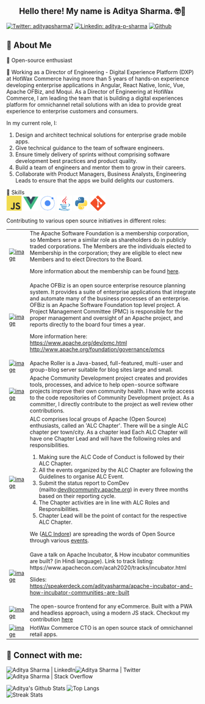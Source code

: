 


<h2 align="center">Hello there! My name is Aditya Sharma. 🤓🙏</h2>  

[![Twitter: adityapsharma7](https://img.shields.io/twitter/follow/adityapsharma7?style=social)](https://twitter.com/adityapsharma7)
[![Linkedin: aditya-p-sharma](https://img.shields.io/badge/-aditya--p--sharma-blue?style=flat-square&logo=Linkedin&logoColor=white&link=https://www.linkedin.com/in/aditya-p-sharma/)](https://www.linkedin.com/in/aditya-p-sharma/)
[![Github](https://img.shields.io/github/followers/adityasharma7?label=Follow&style=social)](https://github.com/adityasharma7)  

## 👔  About Me

🚀 Open-source enthusiast  

🏢 Working as a Director of Engineering - Digital Experience Platform (DXP) at HotWax Commerce having more than 5 years of hands-on experience developing enterprise applications in Angular, React Native, Ionic, Vue, Apache OFBiz, and Moqui. As a Director of Engineering at HotWax Commerce, I am leading the team that is building a digital experiences platform for omnichannel retail solutions with an idea to provide great experience to enterprise customers and consumers. 


In my current role, I: 
1. Design and architect technical solutions for enterprise grade mobile apps.
2. Give technical guidance to the team of software engineers.
3. Ensure timely delivery of sprints without comprising software development best practices and product quality. 
4. Build a team of engineers and mentor them to grow in their careers. 
5. Collaborate with Product Managers, Business Analysts, Engineering Leads to ensure that the apps we build delights our customers.

💪 Skills   
<img src = "https://raw.githubusercontent.com/devicons/devicon/master/icons/javascript/javascript-original.svg" width="40" height="40">
<img src = "https://raw.githubusercontent.com/devicons/devicon/master/icons/vuejs/vuejs-original.svg" width="40" height="40"> 
<img src = "https://raw.githubusercontent.com/devicons/devicon/master/icons/ionic/ionic-original.svg" width="40" height="40"> 
<img src = "https://raw.githubusercontent.com/devicons/devicon/master/icons/java/java-original.svg" width="40" height="40"> <img src = "https://raw.githubusercontent.com/devicons/devicon/master/icons/python/python-original.svg" width="40" height="40"> <img src = "https://raw.githubusercontent.com/devicons/devicon/master/icons/git/git-original.svg" width="40" height="40"> 



Contributing to various open source initiatives in different roles:

<table>
 <tr>
  <td><a href="https://apache.org/" target="_blank"><img alt="image" src="https://user-images.githubusercontent.com/15027245/152733864-14b84d81-977a-46c1-af94-692066d3b9c6.png"></a></td>
  <td>  
  The Apache Software Foundation is a membership corporation, so Members serve a similar role as shareholders do in publicly traded corporations. The Members are the individuals elected to Membership in the corporation; they are eligible to elect new Members and to elect Directors to the Board.

  More information about the membership can be found <a href="https://www.apache.org/foundation/governance/members.html" target="_blank">here</a>. 
  </td>
</tr>
 <tr>
  <td><a href="https://ofbiz.apache.org/" target="_blank"><img alt="image" src="https://user-images.githubusercontent.com/15027245/152733940-9ccfbc14-9770-4f86-a53b-390c2fe19b10.png"></a></td>
  <td>  
  Apache OFBiz is an open source enterprise resource planning system. It provides a suite of enterprise applications that integrate and automate many of the business processes of an enterprise. OFBiz is an Apache Software Foundation top level project. 
A Project Management Committee (PMC) is responsible for the proper management and oversight of an Apache project, and reports directly to the board four times a year.

More information here:  
https://www.apache.org/dev/pmc.html  
http://www.apache.org/foundation/governance/pmcs 
  </td>
</tr>
 <tr>
  <td><a href="https://roller.apache.org/"><img alt="image" src="https://user-images.githubusercontent.com/15027245/152733972-92c6e300-e4c2-4173-8095-07796d52491d.png"></a></td>
  <td>  
  Apache Roller is a Java-based, full-featured, multi-user and group-blog server suitable for blog sites large and small. 
  </td>
</tr>
 <tr>
  <td><a href="https://community.apache.org/" target="_blank"><img alt="image" src="https://user-images.githubusercontent.com/15027245/152734058-31a1a1c7-0e67-4f15-913d-f8e98b24fe01.png"></a></td>
  <td>  
Apache Community Development project creates and provides tools, processes, and advice to help open-source software projects improve their own community health. I have write access to the code repositories of Community Development project. As a committer, I directly contribute to the project as well review other contributions.   
  </td>
</tr>
 <tr>
  <td><a href="https://s.apache.org/alc"><img alt="image" src="https://user-images.githubusercontent.com/15027245/152734085-ebea0c01-3626-471b-8c41-251c0e17825d.png"></a></td>
  <td>  
ALC comprises local groups of Apache (Open Source) enthusiasts, called an 'ALC Chapter'. There will be a single ALC chapter per town/city. As a chapter lead
Each ALC Chapter will have one Chapter Lead and will have the following roles and responsibilities.

1. Making sure the ALC Code of Conduct is followed by their ALC Chapter.
2. All the events organized by the ALC Chapter are following the Guidelines to organise ALC Event.
3. Submit the status report to ComDev (mailto:dev@community.apache.org) in every three months based on their reporting cycle.
4. The Chapter activities are in line with ALC Roles and Responsibilities.
5. Chapter Lead will be the point of contact for the respective ALC Chapter.

We (<a href="https://cwiki.apache.org/confluence/display/COMDEV/ALC+Indore" >ALC Indore</a>) are spreading the words of Open Source through various <a href="https://cwiki.apache.org/confluence/display/COMDEV/ALC+Indore+Events">events</a>. 
  </td>
</tr>
 <tr>
  <td><a href="https://apachecon.com/acah2020/tracks/incubator.html"><img alt="image" src="https://user-images.githubusercontent.com/15027245/152734896-95bd8fd0-5306-4f19-90b1-817228d3f3e2.png"></a></td>
  <td>  
Gave a talk on Apache Incubator, & How incubator communities are built? (in Hindi language).  
Link to track listing:  
https://www.apachecon.com/acah2020/tracks/incubator.html

Slides:  
https://speakerdeck.com/adityasharma/apache-incubator-and-how-incubator-communities-are-built  
  </td>
</tr>
<tr>
  <td><a href="https://github.com/vuestorefront/vue-storefront/graphs/contributors" target="_blank"><img alt="image" src="https://user-images.githubusercontent.com/15027245/152735495-d86551c6-1717-4c95-b57d-188818b648f2.png"></a></td>
  <td>  
 The open-source frontend for any eCommerce. Built with a PWA and headless approach, using a modern JS stack. Checkout my contribution <a href="https://github.com/vuestorefront/vue-storefront/graphs/contributors">here</a> 
  </td>
</tr>
<tr>
  <td><a href="https://github.com/hotwax" target="_blank"><img alt="image" src="https://user-images.githubusercontent.com/15027245/152737201-d149e5b4-7e9b-4702-a301-b18c2f199821.png"></a></td>
  <td>  
HotWax Commerce CTO is an open source stack of omnichannel retail apps. 
  </td>
</tr>


</table>
  
  

## 🤝 Connect with me:

<a href="https://www.linkedin.com/in/aditya-p-sharma/" target="_blank"><img align="left" src="https://img.shields.io/badge/LinkedIn-0077B5?style=for-the-badge&logo=linkedin&logoColor=white" alt="Aditya Sharma | LinkedIn"/></a>
<a href="https://twitter.com/adityapsharma7" target="_blank"><img align="left" src="https://img.shields.io/badge/Twitter-1DA1F2?style=for-the-badge&logo=twitter&logoColor=white" alt="Aditya Sharma | Twitter"/></a>
<a href="https://stackoverflow.com/users/7130371/aditya-sharma" target="_blank"><img align="left" src="https://img.shields.io/badge/Stack_Overflow-FE7A16?style=for-the-badge&logo=stack-overflow&logoColor=white" alt="Aditya Sharma | Stack Overflow"/></a>  
<br/>

![Aditya's Github Stats](https://github-readme-stats.vercel.app/api?username=adityasharma7&show_icons=true) ![Top Langs](https://github-readme-stats.vercel.app/api/top-langs/?username=adityasharma7)  
<img width="49%" alt="Streak Stats" src="https://github-readme-streak-stats.herokuapp.com/?user=adityasharma7"/>
